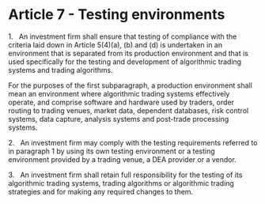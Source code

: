 # Article 7 - Testing environments


1.   An investment firm shall ensure that testing of compliance with the criteria laid down in Article 5(4)(a), (b) and (d) is undertaken in an environment that is separated from its production environment and that is used specifically for the testing and development of algorithmic trading systems and trading algorithms.

For the purposes of the first subparagraph, a production environment shall mean an environment where algorithmic trading systems effectively operate, and comprise software and hardware used by traders, order routing to trading venues, market data, dependent databases, risk control systems, data capture, analysis systems and post-trade processing systems.

2.   An investment firm may comply with the testing requirements referred to in paragraph 1 by using its own testing environment or a testing environment provided by a trading venue, a DEA provider or a vendor.

3.   An investment firm shall retain full responsibility for the testing of its algorithmic trading systems, trading algorithms or algorithmic trading strategies and for making any required changes to them.
